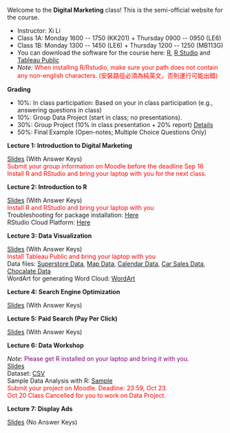 Welcome to the **Digital Marketing** class! This is the semi-official website for the course.

- Instructor: Xi Li
- Class 1A: Monday 1600 -- 1750 (KK201) + Thursday 0900 -- 0950 (LE6)     
- Class 1B: Monday 1300 -- 1450 (LE6) + Thursday 1200 -- 1250 (MB113G)          
- You can download the software for the course here: [R](https://cloud.r-project.org/), [R Studio](https://www.rstudio.com/products/rstudio/download/#download) and [Tableau Public](https://www.tableau.com/products/public/download) 
- *Note:* <span style="color:red">When installing R/Rstudio, make sure your path does not contain any non-english characters. (安裝路徑必須為純英文，否則運行可能出錯) </span>     

**Grading**     

- 10%: In class participation: Based on your in class participation (e.g., answering questions in class)    
- 10%: Group Data Project (start in class; no presentations).     
- 30%: Group Project (10% in class presentation + 20% report)  [Details](https://ximarketing.github.io/class/DM/6c8b8d614dbc9ef7495e200548cdc4116f7e4d4e/project)           
- 50%: Final Example (Open-notes; Multiple Choice Questions Only)     

**Lecture 1: Introduction to Digital Marketing**

[Slides](https://ximarketing.github.io/class/DM/08fb48da6501525ddaa08e927e77ef8700e82e7b/1.pdf) (With Answer Keys)               
<span style="color:red">Submit your group information on Moodle before the deadline Sep 16 </span>    
<span style="color:red">Install R and RStudio and bring your laptop with you for the next class.</span>      

**Lecture 2: Introduction to R**      
  
[Slides](https://ximarketing.github.io/class/DM/08fb48da6501525ddaa08e927e77ef8700e82e7b/2.pdf) (With Answer Keys)     
<span style="color:red">Install R and RStudio and bring your laptop with you</span>     
Troubleshooting for package installation: [Here](https://ximarketing.github.io/class/package.html)          
RStudio Cloud Platform: [Here](https://posit.cloud/)      

**Lecture 3: Data Visualization**      

[Slides](https://ximarketing.github.io/class/DM/08fb48da6501525ddaa08e927e77ef8700e82e7b/3.pdf) (With Answer Keys)     
<span style="color:red">Install Tableau Public and bring your laptop with you</span>     
Data files: [Superstore Data](https://ximarketing.github.io/class/Superstore_Data.xls), [Map Data](https://ximarketing.github.io/data/tableau_map.xlsx), [Calendar Data](https://ximarketing.github.io/data/tableau_calendar.xlsx), [Car Sales Data](https://ximarketing.github.io/data/carsales.xlsx), [Chocalate Data](https://ximarketing.github.io/data/tableau_chocolate.xlsx)          
WordArt for generating Word Cloud: [WordArt](https://wordart.com/)    

**Lecture 4: Search Engine Optimization**      

[Slides](https://ximarketing.github.io/class/DM/08fb48da6501525ddaa08e927e77ef8700e82e7b/SEO.pdf) (With Answer Keys)     

**Lecture 5: Paid Search (Pay Per Click)**      

[Slides](https://ximarketing.github.io/class/DM/08fb48da6501525ddaa08e927e77ef8700e82e7b/PPC.pdf) (With Answer Keys)     

**Lecture 6: Data Workshop**     

*Note:* <span style="color:purple">Please get R installed on your laptop and bring it with you. </span>      
[Slides](https://ximarketing.github.io/class/DM/08fb48da6501525ddaa08e927e77ef8700e82e7b/Data.pdf)                
Dataset: [CSV](https://ximarketing.github.io/class/Kickstarter-Project.csv)    
Sample Data Analysis with R: [Sample](https://ximarketing.github.io/class/sample.html)      
<span style="color:red">Submit your project on Moodle. Deadline: 23:59, Oct 23.</span>      
<span style="color:red">Oct 20 Class Cancelled for you to work on Data Project.</span>      

**Lecture 7: Display Ads**     

[Slides](https://ximarketing.github.io/class/DM/08fb48da6501525ddaa08e927e77ef8700e82e7b/D.pdf) (No Answer Keys)     

